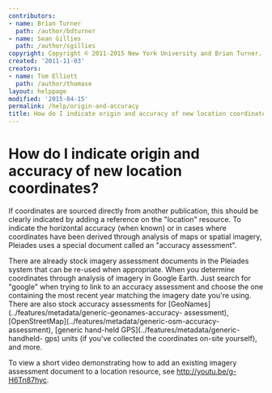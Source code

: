```yaml
---
contributors:
- name: Brian Turner
  path: /author/bdturner
- name: Sean Gillies
  path: /author/sgillies
copyright: Copyright © 2011-2015 New York University and Brian Turner.
created: '2011-11-03'
creators:
- name: Tom Elliott
  path: /author/thomase
layout: helppage
modified: '2015-04-15'
permalink: /help/origin-and-accuracy
title: How do I indicate origin and accuracy of new location coordinates?
---
```


#  How do I indicate origin and accuracy of new location coordinates?

If coordinates are sourced directly from another publication, this should be
clearly indicated by adding a reference on the "location" resource. To
indicate the horizontal accuracy (when known) or in cases where coordinates
have been derived through analysis of maps or spatial imagery, Pleiades uses a
special document called an "accuracy assessment".

There are already stock imagery assessment documents in the Pleiades system
that can be re-used when appropriate. When you determine coordinates through
analysis of imagery in Google Earth. Just search for "google" when trying to
link to an accuracy assessment and choose the one containing the most recent
year matching the imagery date you're using. There are also stock accuracy
assessments for [GeoNames](../features/metadata/generic-geonames-accuracy-
assessment), [OpenStreetMap](../features/metadata/generic-osm-accuracy-
assessment), [generic hand-held GPS](../features/metadata/generic-handheld-
gps) units (if you've collected the coordinates on-site yourself), and more.

To view a short video demonstrating how to add an existing imagery assessment
document to a location resource, see <http://youtu.be/g-H6Tn87hyc>.
